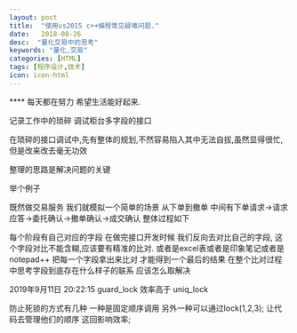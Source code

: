 ```yaml
---
layout: post
title:  "使用vs2015 c++编程常见疑难问题."
date:   2018-08-26
desc:  "量化交易中的思考"
keywords: "量化,交易"
categories: [HTML]
tags: [程序设计,技术]
icon: icon-html
---
```



**** 每天都在努力  希望生活能好起来.

记录工作中的琐碎
调试柜台多字段的接口

在琐碎的接口调试中,先有整体的规划,不然容易陷入其中无法自拔,虽然显得很忙,但是改来改去毫无功效


整理的思路是解决问题的关键

举个例子

既然做交易服务
我们就模拟一个简单的场景 从下单到撤单
中间有下单请求->请求应答->委托确认->撤单确认->成交确认
整体过程如下

每个阶段有自己对应的字段
在做完接口开发时候 我们反向去对比自己的字段, 这个字段对比不能含糊,应该要有精准的比对.
或者是excel表或者是印象笔记或者是notepad++
把每一个字段拿出来比对 才能得到一个最后的结果
在整个比对过程中思考字段到底存在什么样子的联系  应该怎么取解决




2019年9月11日 20:22:15
guard_lock 效率高于 uniq_lock

防止死锁的方式有几种  一种是固定顺序调用
另外一种可以通过lock(1,2,3);
让代码去管理他们的顺序  这回影响效率;



